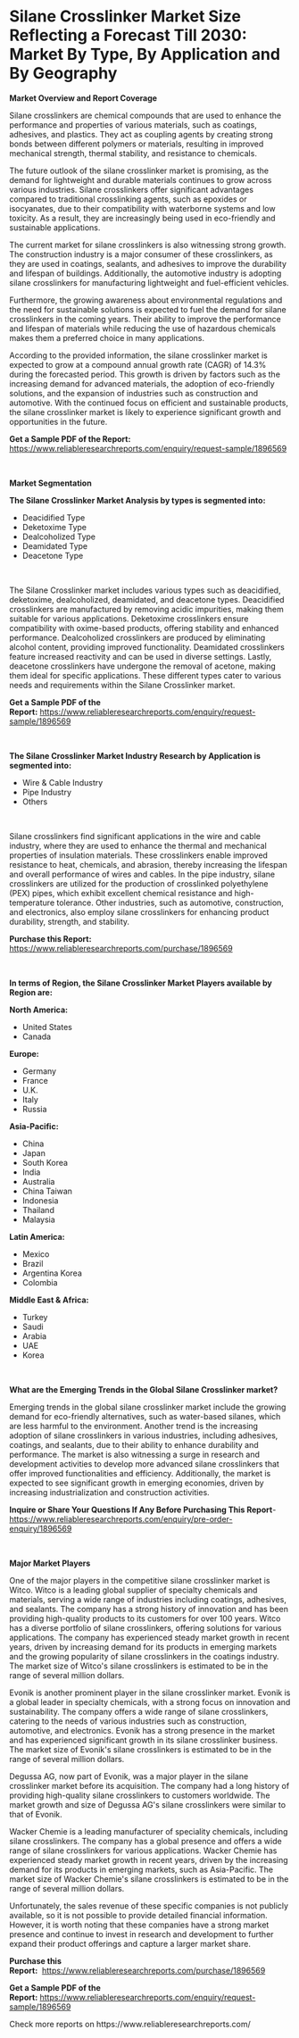 <p><h1>Silane Crosslinker Market Size Reflecting a Forecast Till 2030: Market By Type, By Application and By Geography</h1></p><p><strong>Market Overview and Report Coverage</strong></p>
<p><p>Silane crosslinkers are chemical compounds that are used to enhance the performance and properties of various materials, such as coatings, adhesives, and plastics. They act as coupling agents by creating strong bonds between different polymers or materials, resulting in improved mechanical strength, thermal stability, and resistance to chemicals.</p><p>The future outlook of the silane crosslinker market is promising, as the demand for lightweight and durable materials continues to grow across various industries. Silane crosslinkers offer significant advantages compared to traditional crosslinking agents, such as epoxides or isocyanates, due to their compatibility with waterborne systems and low toxicity. As a result, they are increasingly being used in eco-friendly and sustainable applications.</p><p>The current market for silane crosslinkers is also witnessing strong growth. The construction industry is a major consumer of these crosslinkers, as they are used in coatings, sealants, and adhesives to improve the durability and lifespan of buildings. Additionally, the automotive industry is adopting silane crosslinkers for manufacturing lightweight and fuel-efficient vehicles.</p><p>Furthermore, the growing awareness about environmental regulations and the need for sustainable solutions is expected to fuel the demand for silane crosslinkers in the coming years. Their ability to improve the performance and lifespan of materials while reducing the use of hazardous chemicals makes them a preferred choice in many applications.</p><p>According to the provided information, the silane crosslinker market is expected to grow at a compound annual growth rate (CAGR) of 14.3% during the forecasted period. This growth is driven by factors such as the increasing demand for advanced materials, the adoption of eco-friendly solutions, and the expansion of industries such as construction and automotive. With the continued focus on efficient and sustainable products, the silane crosslinker market is likely to experience significant growth and opportunities in the future.</p></p>
<p><strong>Get a Sample PDF of the Report:</strong> <a href="https://www.reliableresearchreports.com/enquiry/request-sample/1896569">https://www.reliableresearchreports.com/enquiry/request-sample/1896569</a></p>
<p>&nbsp;</p>
<p><strong>Market Segmentation</strong></p>
<p><strong>The Silane Crosslinker Market Analysis by types is segmented into:</strong></p>
<p><ul><li>Deacidified Type</li><li>Deketoxime Type</li><li>Dealcoholized Type</li><li>Deamidated Type</li><li>Deacetone Type</li></ul></p>
<p>&nbsp;</p>
<p><p>The Silane Crosslinker market includes various types such as deacidified, deketoxime, dealcoholized, deamidated, and deacetone types. Deacidified crosslinkers are manufactured by removing acidic impurities, making them suitable for various applications. Deketoxime crosslinkers ensure compatibility with oxime-based products, offering stability and enhanced performance. Dealcoholized crosslinkers are produced by eliminating alcohol content, providing improved functionality. Deamidated crosslinkers feature increased reactivity and can be used in diverse settings. Lastly, deacetone crosslinkers have undergone the removal of acetone, making them ideal for specific applications. These different types cater to various needs and requirements within the Silane Crosslinker market.</p></p>
<p><strong>Get a Sample PDF of the Report:</strong>&nbsp;<a href="https://www.reliableresearchreports.com/enquiry/request-sample/1896569">https://www.reliableresearchreports.com/enquiry/request-sample/1896569</a></p>
<p>&nbsp;</p>
<p><strong>The Silane Crosslinker Market Industry Research by Application is segmented into:</strong></p>
<p><ul><li>Wire & Cable Industry</li><li>Pipe Industry</li><li>Others</li></ul></p>
<p>&nbsp;</p>
<p><p>Silane crosslinkers find significant applications in the wire and cable industry, where they are used to enhance the thermal and mechanical properties of insulation materials. These crosslinkers enable improved resistance to heat, chemicals, and abrasion, thereby increasing the lifespan and overall performance of wires and cables. In the pipe industry, silane crosslinkers are utilized for the production of crosslinked polyethylene (PEX) pipes, which exhibit excellent chemical resistance and high-temperature tolerance. Other industries, such as automotive, construction, and electronics, also employ silane crosslinkers for enhancing product durability, strength, and stability.</p></p>
<p><strong>Purchase this Report:</strong>&nbsp; <a href="https://www.reliableresearchreports.com/purchase/1896569">https://www.reliableresearchreports.com/purchase/1896569</a></p>
<p>&nbsp;</p>
<p><strong>In terms of Region, the Silane Crosslinker Market Players available by Region are:</strong></p>
<p>
    <p> <strong> North America: </strong>
        <ul>
            <li>United States</li>
            <li>Canada</li>
        </ul>
        </p> 
    <p> <strong> Europe: </strong>
        <ul>
            <li>Germany</li>
            <li>France</li>
            <li>U.K.</li>
            <li>Italy</li>
            <li>Russia</li>
        </ul>
        </p> 
    <p> <strong> Asia-Pacific: </strong>
        <ul>
            <li>China</li>
            <li>Japan</li>
            <li>South Korea</li>
            <li>India</li>
            <li>Australia</li>
            <li>China Taiwan</li>
            <li>Indonesia</li>
            <li>Thailand</li>
            <li>Malaysia</li>
        </ul>
        </p> 
    <p> <strong> Latin America: </strong>
        <ul>
            <li>Mexico</li>
            <li>Brazil</li>
            <li>Argentina Korea</li>
            <li>Colombia</li>
        </ul>
        </p> 
    <p> <strong> Middle East & Africa: </strong>
        <ul>
            <li>Turkey</li>
            <li>Saudi</li>
            <li>Arabia</li>
            <li>UAE</li>
            <li>Korea</li>
        </ul>
    </p>
    </p>
<p>&nbsp;</p>
<p><strong>What are the Emerging Trends in the Global Silane Crosslinker market?</strong></p>
<p><p>Emerging trends in the global silane crosslinker market include the growing demand for eco-friendly alternatives, such as water-based silanes, which are less harmful to the environment. Another trend is the increasing adoption of silane crosslinkers in various industries, including adhesives, coatings, and sealants, due to their ability to enhance durability and performance. The market is also witnessing a surge in research and development activities to develop more advanced silane crosslinkers that offer improved functionalities and efficiency. Additionally, the market is expected to see significant growth in emerging economies, driven by increasing industrialization and construction activities.</p></p>
<p><strong>Inquire or Share Your Questions If Any Before Purchasing This Report</strong>- <a href="https://www.reliableresearchreports.com/enquiry/pre-order-enquiry/1896569">https://www.reliableresearchreports.com/enquiry/pre-order-enquiry/1896569</a></p>
<p>&nbsp;</p>
<p><strong>Major Market Players</strong></p>
<p><p>One of the major players in the competitive silane crosslinker market is Witco. Witco is a leading global supplier of specialty chemicals and materials, serving a wide range of industries including coatings, adhesives, and sealants. The company has a strong history of innovation and has been providing high-quality products to its customers for over 100 years. Witco has a diverse portfolio of silane crosslinkers, offering solutions for various applications. The company has experienced steady market growth in recent years, driven by increasing demand for its products in emerging markets and the growing popularity of silane crosslinkers in the coatings industry. The market size of Witco's silane crosslinkers is estimated to be in the range of several million dollars.</p><p>Evonik is another prominent player in the silane crosslinker market. Evonik is a global leader in specialty chemicals, with a strong focus on innovation and sustainability. The company offers a wide range of silane crosslinkers, catering to the needs of various industries such as construction, automotive, and electronics. Evonik has a strong presence in the market and has experienced significant growth in its silane crosslinker business. The market size of Evonik's silane crosslinkers is estimated to be in the range of several million dollars.</p><p>Degussa AG, now part of Evonik, was a major player in the silane crosslinker market before its acquisition. The company had a long history of providing high-quality silane crosslinkers to customers worldwide. The market growth and size of Degussa AG's silane crosslinkers were similar to that of Evonik.</p><p>Wacker Chemie is a leading manufacturer of speciality chemicals, including silane crosslinkers. The company has a global presence and offers a wide range of silane crosslinkers for various applications. Wacker Chemie has experienced steady market growth in recent years, driven by the increasing demand for its products in emerging markets, such as Asia-Pacific. The market size of Wacker Chemie's silane crosslinkers is estimated to be in the range of several million dollars.</p><p>Unfortunately, the sales revenue of these specific companies is not publicly available, so it is not possible to provide detailed financial information. However, it is worth noting that these companies have a strong market presence and continue to invest in research and development to further expand their product offerings and capture a larger market share.</p></p>
<p><strong>Purchase this Report:</strong>&nbsp;&nbsp;<a href="https://www.reliableresearchreports.com/purchase/1896569">https://www.reliableresearchreports.com/purchase/1896569</a></p>
<p></p>
<p><strong>Get a Sample PDF of the Report:</strong>&nbsp;<a href="https://www.reliableresearchreports.com/enquiry/request-sample/1896569">https://www.reliableresearchreports.com/enquiry/request-sample/1896569</a></p>
<p>Check more reports on https://www.reliableresearchreports.com/</p>